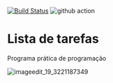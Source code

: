 [![Build Status](https://travis-ci.org/thiagorocha503/lista-de-tarefa.svg?branch=master)](https://travis-ci.org/thiagorocha503/lista-de-tarefa)
![github action](https://github.com/thiagorocha503/lista-de-tarefa/workflows/Java%20CI/badge.svg?event=push&pull_request)
# Lista de tarefas
Programa prática de programação

![imageedit_19_3221187349](https://user-images.githubusercontent.com/46570360/73889190-df0bde00-484d-11ea-94ab-414ffb177e70.png)
